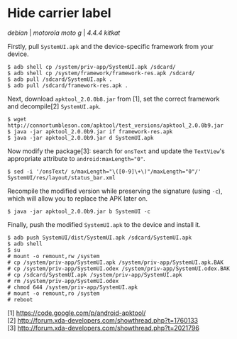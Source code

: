 # Hide carrier label

*debian* | *motorola moto g* | *4.4.4 kitkat*

Firstly, pull `SystemUI.apk` and the device-specific framework from your device.

    $ adb shell cp /system/priv-app/SystemUI.apk /sdcard/
    $ adb shell cp /system/framework/framework-res.apk /sdcard/
    $ adb pull /sdcard/SystemUI.apk .
    $ adb pull /sdcard/framework-res.apk .

Next, download `apktool_2.0.0b8.jar` from \[1\], set the correct framework and decompile\[2\] `SystemUI.apk`.

    $ wget http://connortumbleson.com/apktool/test_versions/apktool_2.0.0b9.jar
    $ java -jar apktool_2.0.0b9.jar if framework-res.apk
    $ java -jar apktool_2.0.0b9.jar d SystemUI.apk

Now modify the package\[3\]: search for `onsText` and update the `TextView`'s appropriate attribute to `android:maxLength="0"`.

    $ sed -i '/onsText/ s/maxLength="\([0-9]\+\)"/maxLength="0"/' SystemUI/res/layout/status_bar.xml

Recompile the modified version while preserving the signature (using `-c`), which will allow you to replace the APK later on.

    $ java -jar apktool_2.0.0b9.jar b SystemUI -c

Finally, push the modified `SystemUI.apk` to the device and install it.

    $ adb push SystemUI/dist/SystemUI.apk /sdcard/SystemUI.apk
    $ adb shell
    $ su
    # mount -o remount,rw /system
    # cp /system/priv-app/SystemUI.apk /system/priv-app/SystemUI.apk.BAK
    # cp /system/priv-app/SystemUI.odex /system/priv-app/SystemUI.odex.BAK
    # cp /sdcard/SystemUI.apk /system/priv-app/SystemUI.apk
    # rm /system/priv-app/SystemUI.odex
    # chmod 644 /system/priv-app/SystemUI.apk
    # mount -o remount,ro /system
    # reboot

\[1\] <https://code.google.com/p/android-apktool/>  
\[2\] <http://forum.xda-developers.com/showthread.php?t=1760133>  
\[3\] <http://forum.xda-developers.com/showthread.php?t=2021796>  

